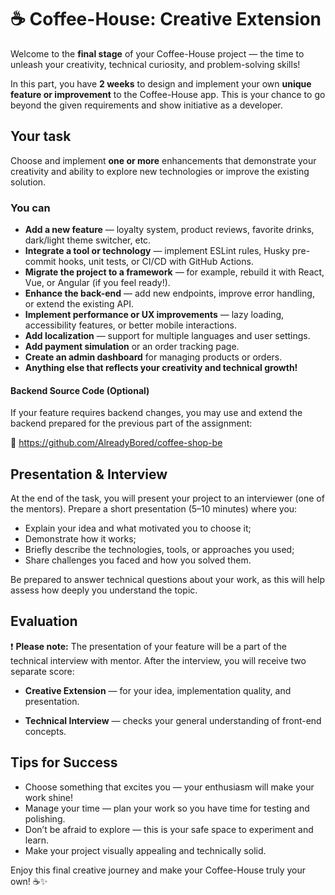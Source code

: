 # ☕ Coffee-House: Creative Extension

Welcome to the **final stage** of your Coffee-House project — the time to unleash your creativity, technical curiosity, and problem-solving skills!

In this part, you have **2 weeks** to design and implement your own **unique feature or improvement** to the Coffee-House app. This is your chance to go beyond the given requirements and show initiative as a developer.

## Your task

Choose and implement **one or more** enhancements that demonstrate your creativity and ability to explore new technologies or improve the existing solution.

### You can

- **Add a new feature** — loyalty system, product reviews, favorite drinks, dark/light theme switcher, etc.
- **Integrate a tool or technology** — implement ESLint rules, Husky pre-commit hooks, unit tests, or CI/CD with GitHub Actions.
- **Migrate the project to a framework** — for example, rebuild it with React, Vue, or Angular (if you feel ready!).
- **Enhance the back-end** — add new endpoints, improve error handling, or extend the existing API.
- **Implement performance or UX improvements** — lazy loading, accessibility features, or better mobile interactions.
- **Add localization** — support for multiple languages and user settings.
- **Add payment simulation** or an order tracking page.
- **Create an admin dashboard** for managing products or orders.
- **Anything else that reflects your creativity and technical growth!**

#### Backend Source Code (Optional)

If your feature requires backend changes, you may use and extend the backend prepared for the previous part of the assignment:

🔗 <https://github.com/AlreadyBored/coffee-shop-be>

## Presentation & Interview

At the end of the task, you will present your project to an interviewer (one of the mentors).
Prepare a short presentation (5–10 minutes) where you:

- Explain your idea and what motivated you to choose it;
- Demonstrate how it works;
- Briefly describe the technologies, tools, or approaches you used;
- Share challenges you faced and how you solved them.

Be prepared to answer technical questions about your work, as this will help assess how deeply you understand the topic.

## Evaluation

❗️ **Please note:** The presentation of your feature will be a part of the technical interview with mentor. After the interview, you will receive two separate score:

- **Creative Extension** — for your idea, implementation quality, and presentation.

- **Technical Interview** — checks your general understanding of front-end concepts.

## **Tips for Success**

- Choose something that excites you — your enthusiasm will make your work shine!
- Manage your time — plan your work so you have time for testing and polishing.
- Don’t be afraid to explore — this is your safe space to experiment and learn.
- Make your project visually appealing and technically solid.

Enjoy this final creative journey and make your Coffee-House truly your own! ☕✨
